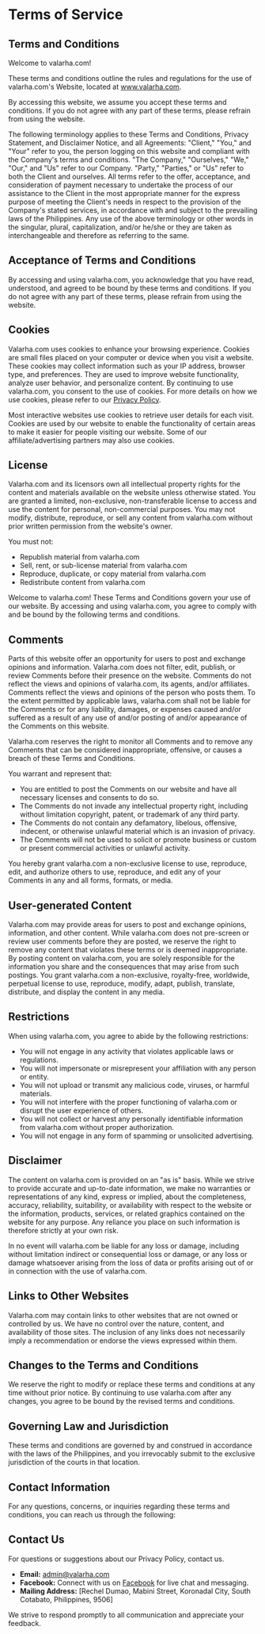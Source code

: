 # Terms of Service

## Terms and Conditions

Welcome to valarha.com!

These terms and conditions outline the rules and regulations for the use of valarha.com's Website, located at www.valarha.com.

By accessing this website, we assume you accept these terms and conditions. If you do not agree with any part of these terms, please refrain from using the website.

The following terminology applies to these Terms and Conditions, Privacy Statement, and Disclaimer Notice, and all Agreements: "Client," "You," and "Your" refer to you, the person logging on this website and compliant with the Company's terms and conditions. "The Company," "Ourselves," "We," "Our," and "Us" refer to our Company. "Party," "Parties," or "Us" refer to both the Client and ourselves. All terms refer to the offer, acceptance, and consideration of payment necessary to undertake the process of our assistance to the Client in the most appropriate manner for the express purpose of meeting the Client's needs in respect to the provision of the Company's stated services, in accordance with and subject to the prevailing laws of the Philippines. Any use of the above terminology or other words in the singular, plural, capitalization, and/or he/she or they are taken as interchangeable and therefore as referring to the same.

## Acceptance of Terms and Conditions

By accessing and using valarha.com, you acknowledge that you have read, understood, and agreed to be bound by these terms and conditions. If you do not agree with any part of these terms, please refrain from using the website.

## Cookies

Valarha.com uses cookies to enhance your browsing experience. Cookies are small files placed on your computer or device when you visit a website. These cookies may collect information such as your IP address, browser type, and preferences. They are used to improve website functionality, analyze user behavior, and personalize content. By continuing to use valarha.com, you consent to the use of cookies. For more details on how we use cookies, please refer to our [Privacy Policy](https://www.valarha.com/privacy-policy).

Most interactive websites use cookies to retrieve user details for each visit. Cookies are used by our website to enable the functionality of certain areas to make it easier for people visiting our website. Some of our affiliate/advertising partners may also use cookies.

## License

Valarha.com and its licensors own all intellectual property rights for the content and materials available on the website unless otherwise stated. You are granted a limited, non-exclusive, non-transferable license to access and use the content for personal, non-commercial purposes. You may not modify, distribute, reproduce, or sell any content from valarha.com without prior written permission from the website's owner.

You must not:
- Republish material from valarha.com
- Sell, rent, or sub-license material from valarha.com
- Reproduce, duplicate, or copy material from valarha.com
- Redistribute content from valarha.com

Welcome to valarha.com! These Terms and Conditions govern your use of our website. By accessing and using valarha.com, you agree to comply with and be bound by the following terms and conditions.

## Comments

Parts of this website offer an opportunity for users to post and exchange opinions and information. Valarha.com does not filter, edit, publish, or review Comments before their presence on the website. Comments do not reflect the views and opinions of valarha.com, its agents, and/or affiliates. Comments reflect the views and opinions of the person who posts them. To the extent permitted by applicable laws, valarha.com shall not be liable for the Comments or for any liability, damages, or expenses caused and/or suffered as a result of any use of and/or posting of and/or appearance of the Comments on this website.

Valarha.com reserves the right to monitor all Comments and to remove any Comments that can be considered inappropriate, offensive, or causes a breach of these Terms and Conditions.

You warrant and represent that:
- You are entitled to post the Comments on our website and have all necessary licenses and consents to do so.
- The Comments do not invade any intellectual property right, including without limitation copyright, patent, or trademark of any third party.
- The Comments do not contain any defamatory, libelous, offensive, indecent, or otherwise unlawful material which is an invasion of privacy.
- The Comments will not be used to solicit or promote business or custom or present commercial activities or unlawful activity.

You hereby grant valarha.com a non-exclusive license to use, reproduce, edit, and authorize others to use, reproduce, and edit any of your Comments in any and all forms, formats, or media.

## User-generated Content

Valarha.com may provide areas for users to post and exchange opinions, information, and other content. While valarha.com does not pre-screen or review user comments before they are posted, we reserve the right to remove any content that violates these terms or is deemed inappropriate. By posting content on valarha.com, you are solely responsible for the information you share and the consequences that may arise from such postings. You grant valarha.com a non-exclusive, royalty-free, worldwide, perpetual license to use, reproduce, modify, adapt, publish, translate, distribute, and display the content in any media.

## Restrictions

When using valarha.com, you agree to abide by the following restrictions:

- You will not engage in any activity that violates applicable laws or regulations.
- You will not impersonate or misrepresent your affiliation with any person or entity.
- You will not upload or transmit any malicious code, viruses, or harmful materials.
- You will not interfere with the proper functioning of valarha.com or disrupt the user experience of others.
- You will not collect or harvest any personally identifiable information from valarha.com without proper authorization.
- You will not engage in any form of spamming or unsolicited advertising.

## Disclaimer

The content on valarha.com is provided on an "as is" basis. While we strive to provide accurate and up-to-date information, we make no warranties or representations of any kind, express or implied, about the completeness, accuracy, reliability, suitability, or availability with respect to the website or the information, products, services, or related graphics contained on the website for any purpose. Any reliance you place on such information is therefore strictly at your own risk.

In no event will valarha.com be liable for any loss or damage, including without limitation indirect or consequential loss or damage, or any loss or damage whatsoever arising from the loss of data or profits arising out of or in connection with the use of valarha.com.

## Links to Other Websites

Valarha.com may contain links to other websites that are not owned or controlled by us. We have no control over the nature, content, and availability of those sites. The inclusion of any links does not necessarily imply a recommendation or endorse the views expressed within them.

## Changes to the Terms and Conditions

We reserve the right to modify or replace these terms and conditions at any time without prior notice. By continuing to use valarha.com after any changes, you agree to be bound by the revised terms and conditions.

## Governing Law and Jurisdiction

These terms and conditions are governed by and construed in accordance with the laws of the Philippines, and you irrevocably submit to the exclusive jurisdiction of the courts in that location.

## Contact Information

For any questions, concerns, or inquiries regarding these terms and conditions, you can reach us through the following:

## Contact Us

For questions or suggestions about our Privacy Policy, contact us.

- **Email:** [admin@valarha.com](https://www.valarha.com/contact)
- **Facebook:** Connect with us on [Facebook](https://www.facebook.com/farmto2table) for live chat and messaging.
- **Mailing Address:** [Rechel Dumao, Mabini Street, Koronadal City, South Cotabato, Philippines, 9506]

We strive to respond promptly to all communication and appreciate your feedback.
